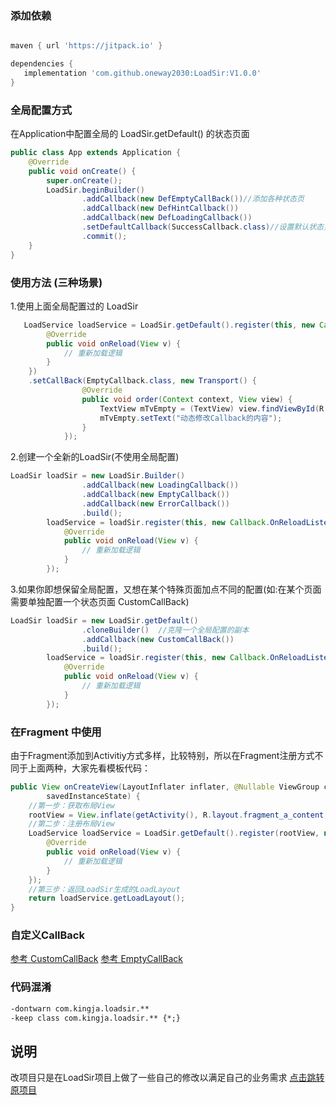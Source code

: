 


### 添加依赖

```gradle

maven { url 'https://jitpack.io' }

dependencies {
   implementation 'com.github.oneway2030:LoadSir:V1.0.0'
}
```
### 全局配置方式
在Application中配置全局的 LoadSir.getDefault() 的状态页面

```java
public class App extends Application {
    @Override
    public void onCreate() {
        super.onCreate();
        LoadSir.beginBuilder()
                .addCallback(new DefEmptyCallBack())//添加各种状态页
                .addCallback(new DefHintCallback())  
                .addCallback(new DefLoadingCallback())
                .setDefaultCallback(SuccessCallback.class)//设置默认状态页为成功页面
                .commit();
    }
}
```
###  使用方法 (三种场景)
1.使用上面全局配置过的 LoadSir

```java
   LoadService loadService = LoadSir.getDefault().register(this, new Callback.OnReloadListener() {
        @Override
        public void onReload(View v) {
            // 重新加载逻辑
        }
    })  
    .setCallBack(EmptyCallback.class, new Transport() {
                @Override
                public void order(Context context, View view) {
                    TextView mTvEmpty = (TextView) view.findViewById(R.id.tv_empty);
                    mTvEmpty.setText("动态修改Callback的内容");
                }
            });
```

2.创建一个全新的LoadSir(不使用全局配置)

```java
LoadSir loadSir = new LoadSir.Builder()
                .addCallback(new LoadingCallback())
                .addCallback(new EmptyCallback())
                .addCallback(new ErrorCallback())
                .build();
        loadService = loadSir.register(this, new Callback.OnReloadListener() {
            @Override
            public void onReload(View v) {
                // 重新加载逻辑
            }
        });
```

3.如果你即想保留全局配置，又想在某个特殊页面加点不同的配置(如:在某个页面需要单独配置一个状态页面 CustomCallBack)

```java
LoadSir loadSir = new LoadSir.getDefault()
                .cloneBuilder()  //克隆一个全局配置的副本
                .addCallback(new CustomCallBack())
                .build();
        loadService = loadSir.register(this, new Callback.OnReloadListener() {
            @Override
            public void onReload(View v) {
                // 重新加载逻辑
            }
        });
```


### 在Fragment 中使用
由于Fragment添加到Activitiy方式多样，比较特别，所以在Fragment注册方式不同于上面两种，大家先看模板代码：
```java
public View onCreateView(LayoutInflater inflater, @Nullable ViewGroup container, @Nullable Bundle
        savedInstanceState) {
    //第一步：获取布局View
    rootView = View.inflate(getActivity(), R.layout.fragment_a_content, null);
    //第二步：注册布局View
    LoadService loadService = LoadSir.getDefault().register(rootView, new Callback.OnReloadListener() {
        @Override
        public void onReload(View v) {
            // 重新加载逻辑
        }
    });
    //第三步：返回LoadSir生成的LoadLayout
    return loadService.getLoadLayout();
}
```

### 自定义CallBack

[参考 CustomCallBack](https://github.com/oneway2030/LoadSir/blob/master/app/src/main/java/com/oneway/sample/callback/CustomCallBack.java)
[参考 EmptyCallBack](https://github.com/oneway2030/LoadSir/blob/master/app/src/main/java/com/oneway/sample/callback/EmptyCallBack.java)


### 代码混淆
```xml
-dontwarn com.kingja.loadsir.**
-keep class com.kingja.loadsir.** {*;}
```

## 说明
改项目只是在LoadSir项目上做了一些自己的修改以满足自己的业务需求  [点击跳转原项目](https://github.com/KingJA/LoadSir)











